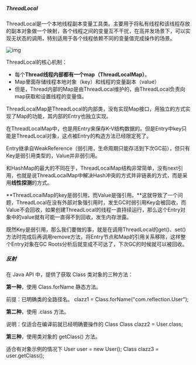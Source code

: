 ##### ThreadLocal

ThreadLocal是一个本地线程副本变量工具类。主要用于将私有线程和该线程存放的副本对象做一个映射，各个线程之间的变量互不干扰，在高并发场景下，可以实现无状态的调用，特别适用于各个线程依赖不同的变量值完成操作的场景。

![img](http://image.yzqfrist.com/img/20210220103729.png)

ThreadLocal的核心机制：

- 每个**Thread线程内部都有一个map（ThreadLocalMap）**。
- Map里面存储线程本地对象（key）和线程的变量副本（value）
- 但是，Thread内部的Map是由ThreadLocal维护的，由ThreadLocal负责向map获取和设置线程的变量值。

ThreadLocalMap是ThreadLocal的内部类，没有实现Map接口，用独立的方式实现了Map的功能，其内部的Entry也独立实现。

在ThreadLocalMap中，也是用Entry来保存K-V结构数据的。但是Entry中key只能是ThreadLocal对象，这点被Entry的构造方法已经限定死了。

Entry继承自WeakReference（弱引用，生命周期只能存活到下次GC前），但只有Key是弱引用类型的，Value并非弱引用。

和HashMap的最大的不同在于，ThreadLocalMap结构非常简单，没有next引用，也就是说ThreadLocalMap中解决Hash冲突的方式并非链表的方式，而是采用**线性探测**的方式。

**ThreadLocalMap的key是弱引用，而Value是强引用。**这就导致了一个问题，ThreadLocal在没有外部对象强引用时，发生GC时弱引用Key会被回收，而Value不会回收，如果创建ThreadLocal的线程一直持续运行，那么这个Entry对象中的value就有可能一直得不到回收，发生内存泄露。

既然Key是弱引用，那么我们要做的事，就是在调用ThreadLocal的get()、set()方法时完成后再调用remove方法，将Entry节点和Map的引用关系移除，这样整个Entry对象在GC Roots分析后就变成不可达了，下次GC的时候就可以被回收。

##### 反射

在 Java API 中，提供了获取 Class 类对象的三种方法：

**第一种**，使用 Class.forName 静态方法。

前提：已明确类的全路径名。  	clazz1 = Class.forName("com.reflection.User");

**第二种**，使用 .class 方法。

说明：仅适合在编译前就已经明确要操作的 Class    Class clazz2 = User.class;

**第三种**，使用类对象的 getClass() 方法。

适合有对象示例的情况下    User user = new User();  Class clazz3 = user.getClass();



​      